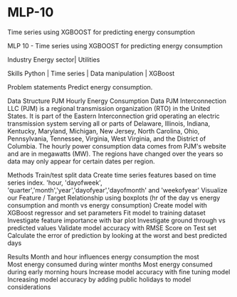 # MLP-10
Time series using XGBOOST for predicting energy consumption

MLP 10 - Time series using XGBOOST for predicting energy consumption

Industry 
Energy sector| Utilities

Skills
Python | Time series | Data manipulation | XGBoost

Problem statements
Predict energy consumption. 

Data Structure 
PJM Hourly Energy Consumption Data
PJM Interconnection LLC (PJM) is a regional transmission organization (RTO) in the United States. It is part of the Eastern Interconnection grid operating an electric transmission system serving all or parts of Delaware, Illinois, Indiana, Kentucky, Maryland, Michigan, New Jersey, North Carolina, Ohio, Pennsylvania, Tennessee, Virginia, West Virginia, and the District of Columbia.
The hourly power consumption data comes from PJM's website and are in megawatts (MW).
The regions have changed over the years so data may only appear for certain dates per region.

Methods 
Train/test split data
  Create time series features based on time series index.
'hour, 'dayofweek', 'quarter','month','year','dayofyear','dayofmonth' and 'weekofyear'
Visualize our Feature / Target Relationship using boxplots (hr of the day vs energy consumption and month vs energy consumption)
Create model with XGBoost regressor and set parameters 
Fit model to training dataset
Investigate feature importance with bar plot 
Investigate ground through vs predicted values
Validate model accuracy with RMSE Score on Test set 
Calculate the error of prediction by looking at the worst and best predicted days

Results 
Month and hour influences energy consumption the most \
Most energy consumed during winter months 
Most energy consumed during early morning hours
Increase model accuracy with fine tuning model 
Increasing model accuracy by adding public holidays to model considerations 

